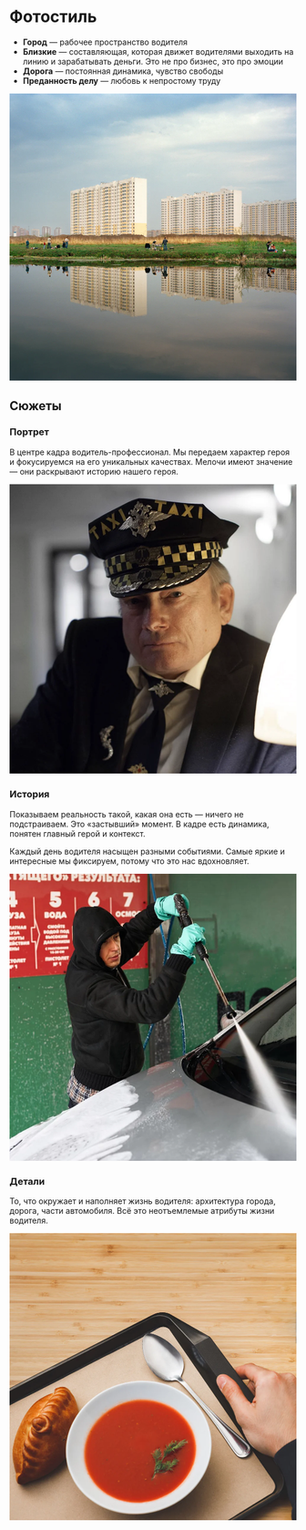 # Фотостиль

* **Город** — рабочее пространство водителя
* **Близкие** — составляющая, которая движет водителями выходить на линию и зарабатывать деньги. Это не про бизнес, это про эмоции
* **Дорога** — постоянная динамика, чувство свободы
* **Преданность делу** — любовь к непростому труду

![](../.gitbook/assets/upload-e7ce597d-27fd-4c69-9983-7ee3392bee2e-1-.jpg)

## Сюжеты

### Портрет

В центре кадра водитель-профессионал. Мы передаем характер героя и фокусируемся на его уникальных качествах. Мелочи имеют значение — они раскрывают историю нашего героя.

![](../.gitbook/assets/upload-d414c834-845e-4362-b3b5-f31e09f89daa-1-.png)

### История

Показываем реальность такой, какая она есть — ничего не подстраиваем. Это «застывший» момент. В кадре есть динамика, понятен главный герой и контекст.

Каждый день водителя насыщен разными событиями. Самые яркие и интересные мы фиксируем, потому что это нас вдохновляет.

![](../.gitbook/assets/upload-9be155de-ad1d-4ae8-bf68-15f21783432e-1-.jpg)

### Детали

То, что окружает и наполняет жизнь водителя: архитектура города, дорога, части автомобиля. Всё это неотъемлемые атрибуты жизни водителя.

![](../.gitbook/assets/upload-7898852b-ec16-4909-83d5-000a884fb8cb-1-.jpg)

